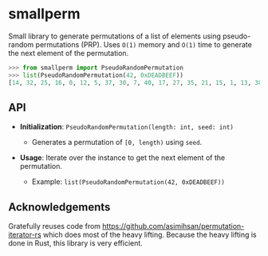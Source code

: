 smallperm
=============================

Small library to generate permutations of a list of elements using pseudo-random permutations (PRP). Uses `O(1)` memory and `O(1)` time to generate the next element of the permutation.

```python
>>> from smallperm import PseudoRandomPermutation
>>> list(PseudoRandomPermutation(42, 0xDEADBEEF))
[14, 32, 25, 16, 0, 12, 5, 37, 30, 7, 40, 17, 27, 35, 21, 15, 1, 13, 38, 4, 9, 36, 20, 22, 24, 39, 41, 19, 3, 18, 8, 2, 29, 31, 6, 34, 11, 23, 26, 10, 28, 33]
```

## API

- **Initialization**: `PseudoRandomPermutation(length: int, seed: int)`
  - Generates a permutation of `[0, length)` using `seed`.

- **Usage**: Iterate over the instance to get the next element of the permutation.
  - Example: `list(PseudoRandomPermutation(42, 0xDEADBEEF))`


## Acknowledgements

Gratefully reuses code from https://github.com/asimihsan/permutation-iterator-rs which
does most of the heavy lifting. Because the heavy lifting is done in Rust, this library is very efficient.